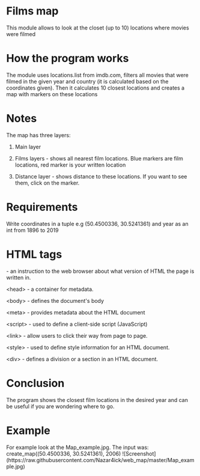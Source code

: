 <h1>Films map</h1>
This module allows to look at the closet (up to 10) locations where movies were filmed
<h1>How the program works</h1>
The module uses locations.list from imdb.com, filters all movies that were filmed in the given year and country (it is calculated based on
the coordinates given). Then it calculates 10 closest locations and creates a map with markers on these locations
<h1>Notes</h1>
The map has three layers:

1. Main layer

2. Films layers - shows all nearest film locations. Blue markers are film locations, red marker is your written location

3. Distance layer - shows distance to these locations. If you want to see them, click on the marker.

<h1>Requirements</h1>
Write coordinates in a tuple e.g (50.4500336, 30.5241361) and year as an int from 1896 to 2019
<h1>HTML tags</h1>
<!DOCTYPE html> - an instruction to the web browser about what version of HTML the page is written in.

&lt;head&gt; - a container for metadata.
  
&lt;body&gt; - defines the document's body
  
&lt;meta&gt; - provides metadata about the HTML document

&lt;script&gt; - used to define a client-side script (JavaScript)
  
&lt;link&gt; - allow users to click their way from page to page.

&lt;style&gt; - used to define style information for an HTML document.
  
&lt;div&gt; - defines a division or a section in an HTML document.
  
<h1>Conclusion</h1>
The program shows the closest film locations in the desired year and can be useful if you are wondering where to go.
<h1>Example</h1>
For example look at the Map_example.jpg. The input was: create_map((50.4500336, 30.5241361), 2006)
![Screenshot](https://raw.githubusercontent.com/Nazar4ick/web_map/master/Map_example.jpg)
